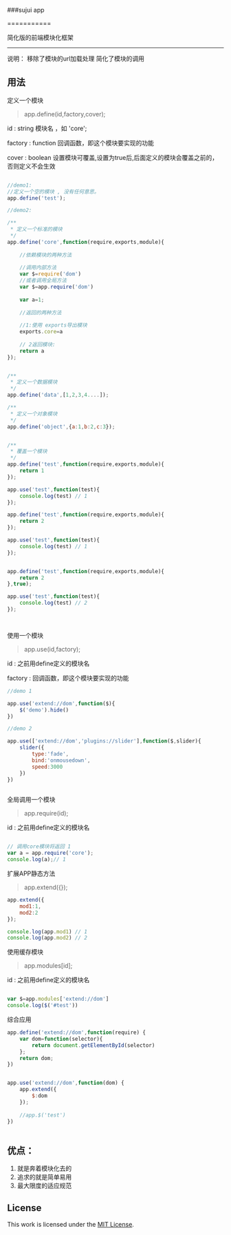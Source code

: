 ###sujui app

===========

简化版的前端模块化框架

-------
说明：
   移除了模块的url加载处理
   简化了模块的调用

用法
-------

定义一个模块
>app.define(id,factory,cover);
>
id : string 模块名 ，如 'core';
>
factory : function 回调函数，即这个模块要实现的功能
>
cover : boolean 设置模块可覆盖,设置为true后,后面定义的模块会覆盖之前的，否则定义不会生效

```javascript 

//demo1:
//定义一个空的模块 , 没有任何意思。
app.define('test');

//demo2:

/**
 * 定义一个标准的模块
 */
app.define('core',function(require,exports,module){
    
	//依赖模块的两种方法
	
	//调用内部方法
	var $=require('dom')
	//或者调用全局方法
	var $=app.require('dom')
	
 	var a=1;
 	
 	//返回的两种方法
 	
 	//1:使用 exports导出模块
 	exports.core=a
 	
 	// 2返回模块:
 	return a
});


/**
 * 定义一个数据模块
 */
app.define('data',[1,2,3,4....]);

/**
 * 定义一个对象模块
 */
app.define('object',{a:1,b:2,c:3});


/**
 * 覆盖一个模块
 */
app.define('test',function(require,exports,module){
 	return 1
});

app.use('test',function(test){
 	console.log(test) // 1
});

app.define('test',function(require,exports,module){
 	return 2
});

app.use('test',function(test){
 	console.log(test) // 1
});


app.define('test',function(require,exports,module){
 	return 2
},true);

app.use('test',function(test){
 	console.log(test) // 2
});




```

使用一个模块
>app.use(id,factory);
>
id  : 之前用define定义的模块名
>
factory : 回调函数，即这个模块要实现的功能

```javascript 
//demo 1

app.use('extend://dom',function($){
	$('demo').hide()
})

//demo 2

app.use(['extend://dom','plugins://slider'],function($,slider){
	slider({
		type:'fade',
		bind:'onmousedown',
		speed:3000
	})
})



```



全局调用一个模块
>app.require(id);
>
id  : 之前用define定义的模块名


```javascript 

// 调用core模块将返回 1
var a = app.require('core'); 
console.log(a);// 1

```

扩展APP静态方法
>app.extend({});

```javascript 
app.extend({
    mod1:1,
    mod2:2
});

console.log(app.mod1) // 1
console.log(app.mod2) // 2


```

使用缓存模块
>app.modules[id];
>
id  : 之前用define定义的模块名

```javascript 

var $=app.modules['extend://dom']
console.log($('#test'))


```
 综合应用

```javascript
app.define('extend://dom',function(require) {
    var dom=function(selector){
        return document.getElementById(selector)
    };
    return dom;
})


app.use('extend://dom',function(dom) {
    app.extend({
        $:dom
    });
    
    //app.$('test')
})



```

优点：
-------
1. 就是奔着模块化去的
2. 追求的就是简单易用
3. 最大限度的适应规范

License
-------

This work is licensed under the [MIT License](LICENSE).
